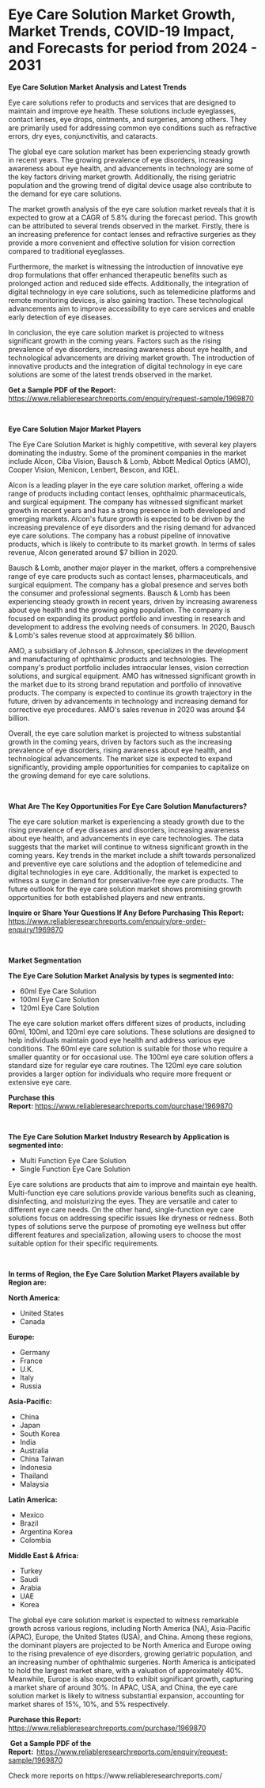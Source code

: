 <p><h1>Eye Care Solution Market Growth, Market Trends, COVID-19 Impact, and Forecasts for period from 2024 - 2031</h1></p><p><strong>Eye Care Solution Market Analysis and Latest Trends</strong></p>
<p><p>Eye care solutions refer to products and services that are designed to maintain and improve eye health. These solutions include eyeglasses, contact lenses, eye drops, ointments, and surgeries, among others. They are primarily used for addressing common eye conditions such as refractive errors, dry eyes, conjunctivitis, and cataracts.</p><p>The global eye care solution market has been experiencing steady growth in recent years. The growing prevalence of eye disorders, increasing awareness about eye health, and advancements in technology are some of the key factors driving market growth. Additionally, the rising geriatric population and the growing trend of digital device usage also contribute to the demand for eye care solutions.</p><p>The market growth analysis of the eye care solution market reveals that it is expected to grow at a CAGR of 5.8% during the forecast period. This growth can be attributed to several trends observed in the market. Firstly, there is an increasing preference for contact lenses and refractive surgeries as they provide a more convenient and effective solution for vision correction compared to traditional eyeglasses.</p><p>Furthermore, the market is witnessing the introduction of innovative eye drop formulations that offer enhanced therapeutic benefits such as prolonged action and reduced side effects. Additionally, the integration of digital technology in eye care solutions, such as telemedicine platforms and remote monitoring devices, is also gaining traction. These technological advancements aim to improve accessibility to eye care services and enable early detection of eye diseases.</p><p>In conclusion, the eye care solution market is projected to witness significant growth in the coming years. Factors such as the rising prevalence of eye disorders, increasing awareness about eye health, and technological advancements are driving market growth. The introduction of innovative products and the integration of digital technology in eye care solutions are some of the latest trends observed in the market.</p></p>
<p><strong>Get a Sample PDF of the Report:&nbsp;</strong> <a href="https://www.reliableresearchreports.com/enquiry/request-sample/1969870">https://www.reliableresearchreports.com/enquiry/request-sample/1969870</a></p>
<p>&nbsp;</p>
<p><strong>Eye Care Solution Major Market Players</strong></p>
<p><p>The Eye Care Solution Market is highly competitive, with several key players dominating the industry. Some of the prominent companies in the market include Alcon, Ciba Vision, Bausch & Lomb, Abbott Medical Optics (AMO), Cooper Vision, Menicon, Lenbert, Bescon, and IGEL.</p><p>Alcon is a leading player in the eye care solution market, offering a wide range of products including contact lenses, ophthalmic pharmaceuticals, and surgical equipment. The company has witnessed significant market growth in recent years and has a strong presence in both developed and emerging markets. Alcon's future growth is expected to be driven by the increasing prevalence of eye disorders and the rising demand for advanced eye care solutions. The company has a robust pipeline of innovative products, which is likely to contribute to its market growth. In terms of sales revenue, Alcon generated around $7 billion in 2020.</p><p>Bausch & Lomb, another major player in the market, offers a comprehensive range of eye care products such as contact lenses, pharmaceuticals, and surgical equipment. The company has a global presence and serves both the consumer and professional segments. Bausch & Lomb has been experiencing steady growth in recent years, driven by increasing awareness about eye health and the growing aging population. The company is focused on expanding its product portfolio and investing in research and development to address the evolving needs of consumers. In 2020, Bausch & Lomb's sales revenue stood at approximately $6 billion.</p><p>AMO, a subsidiary of Johnson & Johnson, specializes in the development and manufacturing of ophthalmic products and technologies. The company's product portfolio includes intraocular lenses, vision correction solutions, and surgical equipment. AMO has witnessed significant growth in the market due to its strong brand reputation and portfolio of innovative products. The company is expected to continue its growth trajectory in the future, driven by advancements in technology and increasing demand for corrective eye procedures. AMO's sales revenue in 2020 was around $4 billion.</p><p>Overall, the eye care solution market is projected to witness substantial growth in the coming years, driven by factors such as the increasing prevalence of eye disorders, rising awareness about eye health, and technological advancements. The market size is expected to expand significantly, providing ample opportunities for companies to capitalize on the growing demand for eye care solutions.</p></p>
<p>&nbsp;</p>
<p><strong>What Are The Key Opportunities For Eye Care Solution Manufacturers?</strong></p>
<p><p>The eye care solution market is experiencing a steady growth due to the rising prevalence of eye diseases and disorders, increasing awareness about eye health, and advancements in eye care technologies. The data suggests that the market will continue to witness significant growth in the coming years. Key trends in the market include a shift towards personalized and preventive eye care solutions and the adoption of telemedicine and digital technologies in eye care. Additionally, the market is expected to witness a surge in demand for preservative-free eye care products. The future outlook for the eye care solution market shows promising growth opportunities for both established players and new entrants.</p></p>
<p><strong>Inquire or Share Your Questions If Any Before Purchasing This Report:</strong> <a href="https://www.reliableresearchreports.com/enquiry/pre-order-enquiry/1969870">https://www.reliableresearchreports.com/enquiry/pre-order-enquiry/1969870</a></p>
<p>&nbsp;</p>
<p><strong>Market Segmentation</strong></p>
<p><strong>The Eye Care Solution Market Analysis by types is segmented into:</strong></p>
<p><ul><li>60ml Eye Care Solution</li><li>100ml Eye Care Solution</li><li>120ml Eye Care Solution</li></ul></p>
<p><p>The eye care solution market offers different sizes of products, including 60ml, 100ml, and 120ml eye care solutions. These solutions are designed to help individuals maintain good eye health and address various eye conditions. The 60ml eye care solution is suitable for those who require a smaller quantity or for occasional use. The 100ml eye care solution offers a standard size for regular eye care routines. The 120ml eye care solution provides a larger option for individuals who require more frequent or extensive eye care.</p></p>
<p><strong>Purchase this Report:&nbsp;</strong><a href="https://www.reliableresearchreports.com/purchase/1969870">https://www.reliableresearchreports.com/purchase/1969870</a></p>
<p>&nbsp;</p>
<p><strong>The Eye Care Solution Market Industry Research by Application is segmented into:</strong></p>
<p><ul><li>Multi Function Eye Care Solution</li><li>Single Function Eye Care Solution</li></ul></p>
<p><p>Eye care solutions are products that aim to improve and maintain eye health. Multi-function eye care solutions provide various benefits such as cleaning, disinfecting, and moisturizing the eyes. They are versatile and cater to different eye care needs. On the other hand, single-function eye care solutions focus on addressing specific issues like dryness or redness. Both types of solutions serve the purpose of promoting eye wellness but offer different features and specialization, allowing users to choose the most suitable option for their specific requirements.</p></p>
<p>&nbsp;</p>
<p><strong>In terms of Region, the Eye Care Solution Market Players available by Region are:</strong></p>
<p>
    <p> <strong> North America: </strong>
        <ul>
            <li>United States</li>
            <li>Canada</li>
        </ul>
        </p> 
    <p> <strong> Europe: </strong>
        <ul>
            <li>Germany</li>
            <li>France</li>
            <li>U.K.</li>
            <li>Italy</li>
            <li>Russia</li>
        </ul>
        </p> 
    <p> <strong> Asia-Pacific: </strong>
        <ul>
            <li>China</li>
            <li>Japan</li>
            <li>South Korea</li>
            <li>India</li>
            <li>Australia</li>
            <li>China Taiwan</li>
            <li>Indonesia</li>
            <li>Thailand</li>
            <li>Malaysia</li>
        </ul>
        </p> 
    <p> <strong> Latin America: </strong>
        <ul>
            <li>Mexico</li>
            <li>Brazil</li>
            <li>Argentina Korea</li>
            <li>Colombia</li>
        </ul>
        </p> 
    <p> <strong> Middle East & Africa: </strong>
        <ul>
            <li>Turkey</li>
            <li>Saudi</li>
            <li>Arabia</li>
            <li>UAE</li>
            <li>Korea</li>
        </ul>
    </p>
    </p>
<p><p>The global eye care solution market is expected to witness remarkable growth across various regions, including North America (NA), Asia-Pacific (APAC), Europe, the United States (USA), and China. Among these regions, the dominant players are projected to be North America and Europe owing to the rising prevalence of eye disorders, growing geriatric population, and an increasing number of ophthalmic surgeries. North America is anticipated to hold the largest market share, with a valuation of approximately 40%. Meanwhile, Europe is also expected to exhibit significant growth, capturing a market share of around 30%. In APAC, USA, and China, the eye care solution market is likely to witness substantial expansion, accounting for market shares of 15%, 10%, and 5% respectively.</p></p>
<p><strong>Purchase this Report: </strong><a href="https://www.reliableresearchreports.com/purchase/1969870">https://www.reliableresearchreports.com/purchase/1969870</a></p>
<p>&nbsp;<strong>Get a Sample PDF of the Report:&nbsp;&nbsp;</strong><a href="https://www.reliableresearchreports.com/enquiry/request-sample/1969870">https://www.reliableresearchreports.com/enquiry/request-sample/1969870</a></p>
<p><strong></strong></p>
<p>Check more reports on https://www.reliableresearchreports.com/</p>